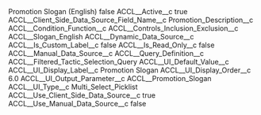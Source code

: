 <?xml version="1.0" encoding="UTF-8"?>
<CustomMetadata xmlns="http://soap.sforce.com/2006/04/metadata" xmlns:xsi="http://www.w3.org/2001/XMLSchema-instance" xmlns:xsd="http://www.w3.org/2001/XMLSchema">
    <label>Promotion Slogan (English)</label>
    <protected>false</protected>
    <values>
        <field>ACCL__Active__c</field>
        <value xsi:type="xsd:boolean">true</value>
    </values>
    <values>
        <field>ACCL__Client_Side_Data_Source_Field_Name__c</field>
        <value xsi:type="xsd:string">Promotion_Description__c</value>
    </values>
    <values>
        <field>ACCL__Condition_Function__c</field>
        <value xsi:nil="true"/>
    </values>
    <values>
        <field>ACCL__Controls_Inclusion_Exclusion__c</field>
        <value xsi:type="xsd:string">ACCL__Slogan_English</value>
    </values>
    <values>
        <field>ACCL__Dynamic_Data_Source__c</field>
        <value xsi:nil="true"/>
    </values>
    <values>
        <field>ACCL__Is_Custom_Label__c</field>
        <value xsi:type="xsd:boolean">false</value>
    </values>
    <values>
        <field>ACCL__Is_Read_Only__c</field>
        <value xsi:type="xsd:boolean">false</value>
    </values>
    <values>
        <field>ACCL__Manual_Data_Source__c</field>
        <value xsi:nil="true"/>
    </values>
    <values>
        <field>ACCL__Query_Definition__c</field>
        <value xsi:type="xsd:string">ACCL__Filtered_Tactic_Selection_Query</value>
    </values>
    <values>
        <field>ACCL__UI_Default_Value__c</field>
        <value xsi:nil="true"/>
    </values>
    <values>
        <field>ACCL__UI_Display_Label__c</field>
        <value xsi:type="xsd:string">Promotion Slogan</value>
    </values>
    <values>
        <field>ACCL__UI_Display_Order__c</field>
        <value xsi:type="xsd:double">6.0</value>
    </values>
    <values>
        <field>ACCL__UI_Output_Parameter__c</field>
        <value xsi:type="xsd:string">ACCL__Promotion_Slogan</value>
    </values>
    <values>
        <field>ACCL__UI_Type__c</field>
        <value xsi:type="xsd:string">Multi_Select_Picklist</value>
    </values>
    <values>
        <field>ACCL__Use_Client_Side_Data_Source__c</field>
        <value xsi:type="xsd:boolean">true</value>
    </values>
    <values>
        <field>ACCL__Use_Manual_Data_Source__c</field>
        <value xsi:type="xsd:boolean">false</value>
    </values>
</CustomMetadata>
